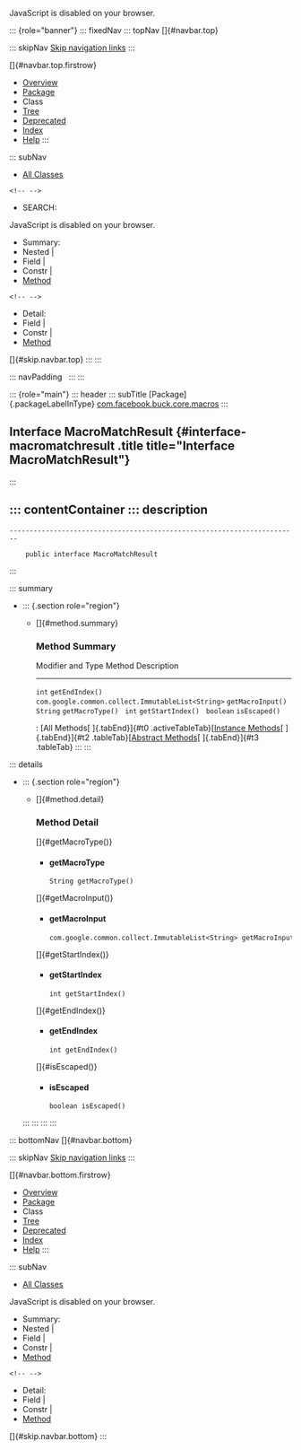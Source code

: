 <div>

JavaScript is disabled on your browser.

</div>

::: {role="banner"}
::: fixedNav
::: topNav
[]{#navbar.top}

::: skipNav
[Skip navigation links](#skip.navbar.top "Skip navigation links")
:::

[]{#navbar.top.firstrow}

-   [Overview](../../../../../index.html)
-   [Package](package-summary.html)
-   Class
-   [Tree](package-tree.html)
-   [Deprecated](../../../../../deprecated-list.html)
-   [Index](../../../../../index-all.html)
-   [Help](../../../../../help-doc.html)
:::

::: subNav
-   [All Classes](../../../../../allclasses.html)

```{=html}
<!-- -->
```
-   SEARCH:

<div>

<div>

JavaScript is disabled on your browser.

</div>

</div>

<div>

-   Summary: 
-   Nested \| 
-   Field \| 
-   Constr \| 
-   [Method](#method.summary)

```{=html}
<!-- -->
```
-   Detail: 
-   Field \| 
-   Constr \| 
-   [Method](#method.detail)

</div>

[]{#skip.navbar.top}
:::
:::

::: navPadding
 
:::
:::

::: {role="main"}
::: header
::: subTitle
[Package]{.packageLabelInType} [com.facebook.buck.core.macros](package-summary.html)
:::

## Interface MacroMatchResult {#interface-macromatchresult .title title="Interface MacroMatchResult"}
:::

::: contentContainer
::: description
-   

    ------------------------------------------------------------------------

        public interface MacroMatchResult
:::

::: summary
-   ::: {.section role="region"}
    -   []{#method.summary}

        ### Method Summary

          Modifier and Type                                   Method              Description
          --------------------------------------------------- ------------------- -------------
          `int`                                               `getEndIndex()`      
          `com.google.common.collect.ImmutableList<String>`   `getMacroInput()`    
          `String`                                            `getMacroType()`     
          `int`                                               `getStartIndex()`    
          `boolean`                                           `isEscaped()`        

          : [All Methods[ ]{.tabEnd}]{#t0 .activeTableTab}[[Instance
          Methods](javascript:show(2);)[ ]{.tabEnd}]{#t2
          .tableTab}[[Abstract
          Methods](javascript:show(4);)[ ]{.tabEnd}]{#t3 .tableTab}
    :::
:::

::: details
-   ::: {.section role="region"}
    -   []{#method.detail}

        ### Method Detail

        []{#getMacroType()}

        -   #### getMacroType

            ``` methodSignature
            String getMacroType()
            ```

        []{#getMacroInput()}

        -   #### getMacroInput

            ``` methodSignature
            com.google.common.collect.ImmutableList<String> getMacroInput()
            ```

        []{#getStartIndex()}

        -   #### getStartIndex

            ``` methodSignature
            int getStartIndex()
            ```

        []{#getEndIndex()}

        -   #### getEndIndex

            ``` methodSignature
            int getEndIndex()
            ```

        []{#isEscaped()}

        -   #### isEscaped

            ``` methodSignature
            boolean isEscaped()
            ```
    :::
:::
:::
:::

::: bottomNav
[]{#navbar.bottom}

::: skipNav
[Skip navigation links](#skip.navbar.bottom "Skip navigation links")
:::

[]{#navbar.bottom.firstrow}

-   [Overview](../../../../../index.html)
-   [Package](package-summary.html)
-   Class
-   [Tree](package-tree.html)
-   [Deprecated](../../../../../deprecated-list.html)
-   [Index](../../../../../index-all.html)
-   [Help](../../../../../help-doc.html)
:::

::: subNav
-   [All Classes](../../../../../allclasses.html)

<div>

<div>

JavaScript is disabled on your browser.

</div>

</div>

<div>

-   Summary: 
-   Nested \| 
-   Field \| 
-   Constr \| 
-   [Method](#method.summary)

```{=html}
<!-- -->
```
-   Detail: 
-   Field \| 
-   Constr \| 
-   [Method](#method.detail)

</div>

[]{#skip.navbar.bottom}
:::
